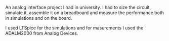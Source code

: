 An analog interface project I had in university.
I had to size the circuit, simulate it, assemble it on a breadboard and measure the performance both in simulations and on the board.

I used LTSpice for the simulations and for masurements I used the ADALM2000 from Analog Devices.
